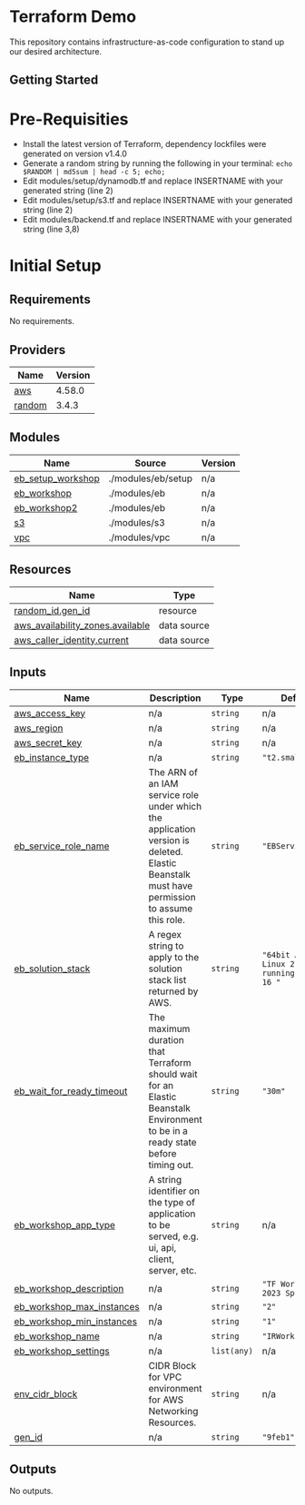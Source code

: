# Terraform Demo
This repository contains infrastructure-as-code configuration to stand up our desired architecture.

## Getting Started

# Pre-Requisities
* Install the latest version of Terraform, dependency lockfiles were generated on version v1.4.0
* Generate a random string by running the following in your terminal:
`echo $RANDOM | md5sum | head -c 5; echo;`
* Edit modules/setup/dynamodb.tf and replace INSERTNAME with your generated string (line 2)
* Edit modules/setup/s3.tf and replace INSERTNAME with your generated string (line 2)
* Edit modules/backend.tf and replace INSERTNAME with your generated string (line 3,8)

# Initial Setup

<!-- BEGINNING OF PRE-COMMIT-TERRAFORM DOCS HOOK -->
## Requirements

No requirements.

## Providers

| Name | Version |
|------|---------|
| <a name="provider_aws"></a> [aws](#provider\_aws) | 4.58.0 |
| <a name="provider_random"></a> [random](#provider\_random) | 3.4.3 |

## Modules

| Name | Source | Version |
|------|--------|---------|
| <a name="module_eb_setup_workshop"></a> [eb\_setup\_workshop](#module\_eb\_setup\_workshop) | ./modules/eb/setup | n/a |
| <a name="module_eb_workshop"></a> [eb\_workshop](#module\_eb\_workshop) | ./modules/eb | n/a |
| <a name="module_eb_workshop2"></a> [eb\_workshop2](#module\_eb\_workshop2) | ./modules/eb | n/a |
| <a name="module_s3"></a> [s3](#module\_s3) | ./modules/s3 | n/a |
| <a name="module_vpc"></a> [vpc](#module\_vpc) | ./modules/vpc | n/a |

## Resources

| Name | Type |
|------|------|
| [random_id.gen_id](https://registry.terraform.io/providers/hashicorp/random/latest/docs/resources/id) | resource |
| [aws_availability_zones.available](https://registry.terraform.io/providers/hashicorp/aws/latest/docs/data-sources/availability_zones) | data source |
| [aws_caller_identity.current](https://registry.terraform.io/providers/hashicorp/aws/latest/docs/data-sources/caller_identity) | data source |

## Inputs

| Name | Description | Type | Default | Required |
|------|-------------|------|---------|:--------:|
| <a name="input_aws_access_key"></a> [aws\_access\_key](#input\_aws\_access\_key) | n/a | `string` | n/a | yes |
| <a name="input_aws_region"></a> [aws\_region](#input\_aws\_region) | n/a | `string` | n/a | yes |
| <a name="input_aws_secret_key"></a> [aws\_secret\_key](#input\_aws\_secret\_key) | n/a | `string` | n/a | yes |
| <a name="input_eb_instance_type"></a> [eb\_instance\_type](#input\_eb\_instance\_type) | n/a | `string` | `"t2.small"` | no |
| <a name="input_eb_service_role_name"></a> [eb\_service\_role\_name](#input\_eb\_service\_role\_name) | The ARN of an IAM service role under which the application version is deleted. Elastic Beanstalk must have permission to assume this role. | `string` | `"EBServiceRole"` | no |
| <a name="input_eb_solution_stack"></a> [eb\_solution\_stack](#input\_eb\_solution\_stack) | A regex string to apply to the solution stack list returned by AWS. | `string` | `"64bit Amazon Linux 2 v5.7.0 running Node.js 16 "` | no |
| <a name="input_eb_wait_for_ready_timeout"></a> [eb\_wait\_for\_ready\_timeout](#input\_eb\_wait\_for\_ready\_timeout) | The maximum duration that Terraform should wait for an Elastic Beanstalk Environment to be in a ready state before timing out. | `string` | `"30m"` | no |
| <a name="input_eb_workshop_app_type"></a> [eb\_workshop\_app\_type](#input\_eb\_workshop\_app\_type) | A string identifier on the type of application to be served, e.g. ui, api, client, server, etc. | `string` | n/a | yes |
| <a name="input_eb_workshop_description"></a> [eb\_workshop\_description](#input\_eb\_workshop\_description) | n/a | `string` | `"TF Workshop 2023 Spring"` | no |
| <a name="input_eb_workshop_max_instances"></a> [eb\_workshop\_max\_instances](#input\_eb\_workshop\_max\_instances) | n/a | `string` | `"2"` | no |
| <a name="input_eb_workshop_min_instances"></a> [eb\_workshop\_min\_instances](#input\_eb\_workshop\_min\_instances) | n/a | `string` | `"1"` | no |
| <a name="input_eb_workshop_name"></a> [eb\_workshop\_name](#input\_eb\_workshop\_name) | n/a | `string` | `"IRWorkshop"` | no |
| <a name="input_eb_workshop_settings"></a> [eb\_workshop\_settings](#input\_eb\_workshop\_settings) | n/a | `list(any)` | n/a | yes |
| <a name="input_env_cidr_block"></a> [env\_cidr\_block](#input\_env\_cidr\_block) | CIDR Block for VPC environment for AWS Networking Resources. | `string` | n/a | yes |
| <a name="input_gen_id"></a> [gen\_id](#input\_gen\_id) | n/a | `string` | `"9feb1"` | no |

## Outputs

No outputs.
<!-- END OF PRE-COMMIT-TERRAFORM DOCS HOOK -->
